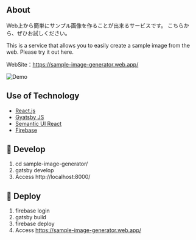 ## About

Web上から簡単にサンプル画像を作ることが出来るサービスです。
こちらから、ぜひお試しください。

This is a service that allows you to easily create a sample image from the web.
Please try it out here.

WebSite：https://sample-image-generator.web.app/

![Demo](https://raw.githubusercontent.com/wiki/hatsu38/sample-image-generator/image/sample-image-getenator.gif)

## Use of Technology
- [React.js](https://ja.reactjs.org/)
- [Gyatsby JS](https://www.gatsbyjs.org/)
- [Semantic UI React](https://react.semantic-ui.com/)
- [Firebase](https://firebase.google.com/)

## 🚀 Develop
1. cd sample-image-generator/
2. gatsby develop
3. Access http://localhost:8000/

## 💫 Deploy

1. firebase login
2. gatsby build
3. firebase deploy
4. Access https://sample-image-generator.web.app/